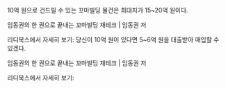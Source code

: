 10억 원으로 건드릴 수 있는 꼬마빌딩 물건은 최대치가 15~20억 원이다.

임동권의 한 권으로 끝내는 꼬마빌딩 재테크 | 임동권 저

리디북스에서 자세히 보기:
당신이 10억 원이 있다면 5~6억 원을 대출받아 매입할 수 있겠다.

임동권의 한 권으로 끝내는 꼬마빌딩 재테크 | 임동권 저

리디북스에서 자세히 보기: